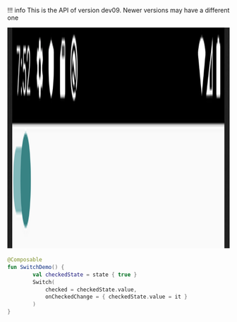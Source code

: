!!! info
    This is the API of version dev09. Newer versions may have a different one
    
<p align="left">
  <img src ="../../images/material/switch/SwitchDemo.png" height=500 />
</p>


```kotlin
@Composable
fun SwitchDemo() {
        val checkedState = state { true }
        Switch(
            checked = checkedState.value,
            onCheckedChange = { checkedState.value = it }
        )
}
```
